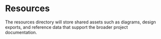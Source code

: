 # Resources

The resources directory will store shared assets such as diagrams, design exports, and reference data that support the broader project documentation.
